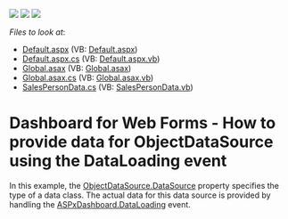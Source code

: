 <!-- default badges list -->
![](https://img.shields.io/endpoint?url=https://codecentral.devexpress.com/api/v1/VersionRange/128579913/21.2.4%2B)
[![](https://img.shields.io/badge/Open_in_DevExpress_Support_Center-FF7200?style=flat-square&logo=DevExpress&logoColor=white)](https://supportcenter.devexpress.com/ticket/details/T428195)
[![](https://img.shields.io/badge/📖_How_to_use_DevExpress_Examples-e9f6fc?style=flat-square)](https://docs.devexpress.com/GeneralInformation/403183)
<!-- default badges end -->
<!-- default file list -->
*Files to look at*:

* [Default.aspx](./CS/WebDesigner_DataLoading/Default.aspx) (VB: [Default.aspx](./VB/WebDesigner_DataLoading/Default.aspx))
* [Default.aspx.cs](./CS/WebDesigner_DataLoading/Default.aspx.cs) (VB: [Default.aspx.vb](./VB/WebDesigner_DataLoading/Default.aspx.vb))
* [Global.asax](./CS/WebDesigner_DataLoading/Global.asax) (VB: [Global.asax](./VB/WebDesigner_DataLoading/Global.asax))
* [Global.asax.cs](./CS/WebDesigner_DataLoading/Global.asax.cs) (VB: [Global.asax.vb](./VB/WebDesigner_DataLoading/Global.asax.vb))
* [SalesPersonData.cs](./CS/WebDesigner_DataLoading/SalesPersonData.cs) (VB: [SalesPersonData.vb](./VB/WebDesigner_DataLoading/SalesPersonData.vb))
<!-- default file list end -->
# Dashboard for Web Forms - How to provide data for ObjectDataSource using the DataLoading event


In this example, the <a href="https://documentation.devexpress.com/#CoreLibraries/DevExpressDataAccessObjectBindingObjectDataSource_DataSourcetopic">ObjectDataSource.DataSource</a> property specifies the type of a data class. The actual data for this data source is provided by handling the <a href="https://documentation.devexpress.com/#Dashboard/DevExpressDashboardWebASPxDashboard_DataLoadingtopic">ASPxDashboard.DataLoading</a> event.

<br/>


